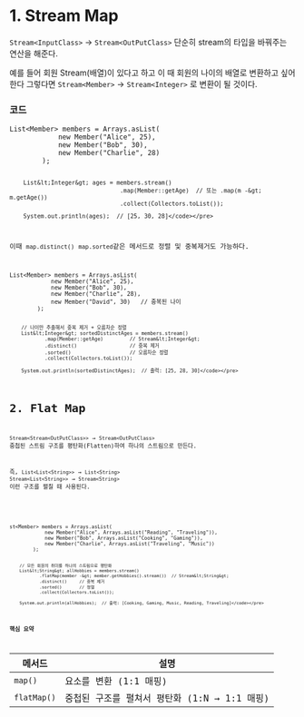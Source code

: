 <h1 id="1-stream-map">1. Stream Map</h1>
<p><code>Stream&lt;InputClass&gt;</code> -&gt; <code>Stream&lt;OutPutClass&gt;</code>
단순히 stream의 타입을 바꿔주는 연산을 해준다.</p>
<p>예를 들어 회원 Stream(배열)이 있다고 하고 이 때 회원의 나이의 배열로 변환하고 싶어한다 그렇다면
<code>Stream&lt;Member&gt;</code> -&gt; <code>Stream&lt;Integer&gt;</code>
로 변환이 될 것이다.</p>
<h3 id="코드">코드</h3>
<pre><code class="language-java">List&lt;Member&gt; members = Arrays.asList(
            new Member(&quot;Alice&quot;, 25),
            new Member(&quot;Bob&quot;, 30),
            new Member(&quot;Charlie&quot;, 28)
        );

        List&lt;Integer&gt; ages = members.stream()
                                    .map(Member::getAge)  // 또는 .map(m -&gt; m.getAge())
                                    .collect(Collectors.toList());

        System.out.println(ages);  // [25, 30, 28]</code></pre>
<p>이때 <code>map.distinct()</code> <code>map.sorted</code>같은 메서드로 정렬 및 중복제거도 가능하다.</p>
<pre><code class="language-java">List&lt;Member&gt; members = Arrays.asList(
            new Member(&quot;Alice&quot;, 25),
            new Member(&quot;Bob&quot;, 30),
            new Member(&quot;Charlie&quot;, 28),
            new Member(&quot;David&quot;, 30)   // 중복된 나이
        );

        // 나이만 추출해서 중복 제거 + 오름차순 정렬
        List&lt;Integer&gt; sortedDistinctAges = members.stream()
                .map(Member::getAge)         // Stream&lt;Integer&gt;
                .distinct()                  // 중복 제거
                .sorted()                    // 오름차순 정렬
                .collect(Collectors.toList());

        System.out.println(sortedDistinctAges);  // 출력: [25, 28, 30]</code></pre>
<h1 id="2-flat-map">2. Flat Map</h1>
<p><code>Stream&lt;Stream&lt;OutPutClass&gt;&gt;</code> → <code>Stream&lt;OutPutClass&gt;</code>
중첩된 스트림 구조를 평탄화(Flatten)하여 하나의 스트림으로 만든다.</p>
<p>즉, <code>List&lt;List&lt;String&gt;&gt;</code> → <code>List&lt;String&gt;</code>
<code>Stream&lt;List&lt;String&gt;&gt;</code> → <code>Stream&lt;String&gt;</code>
이런 구조를 펼칠 때 사용된다.</p>
<h3 id=""></h3>
<pre><code class="language-java">st&lt;Member&gt; members = Arrays.asList(
            new Member(&quot;Alice&quot;, Arrays.asList(&quot;Reading&quot;, &quot;Traveling&quot;)),
            new Member(&quot;Bob&quot;, Arrays.asList(&quot;Cooking&quot;, &quot;Gaming&quot;)),
            new Member(&quot;Charlie&quot;, Arrays.asList(&quot;Traveling&quot;, &quot;Music&quot;))
        );

        // 모든 회원의 취미를 하나의 스트림으로 평탄화
        List&lt;String&gt; allHobbies = members.stream()
                .flatMap(member -&gt; member.getHobbies().stream())  // Stream&lt;String&gt;
                .distinct()     // 중복 제거
                .sorted()       // 정렬
                .collect(Collectors.toList());

        System.out.println(allHobbies);  // 출력: [Cooking, Gaming, Music, Reading, Traveling]</code></pre>
<h3 id="핵심-요약">핵심 요약</h3>
<table>
<thead>
<tr>
<th>메서드</th>
<th>설명</th>
</tr>
</thead>
<tbody><tr>
<td><code>map()</code></td>
<td>요소를 변환 (1:1 매핑)</td>
</tr>
<tr>
<td><code>flatMap()</code></td>
<td>중첩된 구조를 펼쳐서 평탄화 (1:N → 1:1 매핑)</td>
</tr>
</tbody></table>
